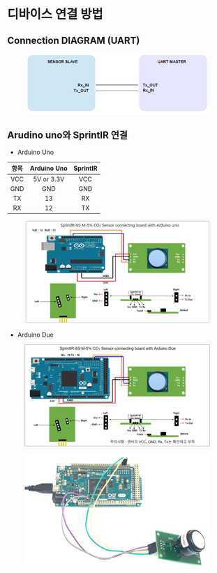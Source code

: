 # 디바이스 연결 방법

## Connection DIAGRAM (UART)

<figure><img src="../../../.gitbook/assets/connetion_uart_diagram.PNG" alt=""><figcaption></figcaption></figure>

## Arudino uno와  SprintIR 연결

* Arduino Uno

|  항목 | Arduino Uno | SprintIR |
| :-: | :---------: | :------: |
| VCC |  5V or 3.3V |    VCC   |
| GND |     GND     |    GND   |
|  TX |      13     |    RX    |
|  RX |      12     |    TX    |



<figure><img src="../../../.gitbook/assets/sprintir_with_aruduino.PNG" alt=""><figcaption></figcaption></figure>

* Arduino Due

<figure><img src="../../../.gitbook/assets/sprintir_6s_connecting_with_arduino_due.png" alt=""><figcaption></figcaption></figure>

<figure><img src="../../../.gitbook/assets/sprintir_6s_실사.jpg" alt=""><figcaption></figcaption></figure>

###
